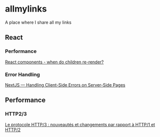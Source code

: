 # allmylinks
A place where I share all my links

## React

### Performance

[React components - when do children re-render?](https://whereisthemouse.com/react-components-when-do-children-re-render)

### Error Handling

[NextJS — Handling Client-Side Errors on Server-Side Pages](https://medium.com/@analuizacicconi/nextjs-handling-client-side-errors-on-server-side-pages-32b7a1d2242e)


## Performance

### HTTP2/3

[Le protocole HTTP/3 : nouveautés et changements par rapport à HTTP/1 et HTTP/2](https://www.fasterize.com/fr/protocole-http3-changements-http1-http2/)
